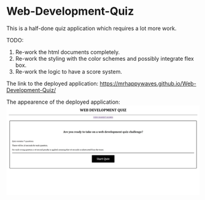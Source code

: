 # Web-Development-Quiz
This is a half-done quiz application which requires a lot more work. 

TODO: 
1. Re-work the html documents completely. 
2. Re-work the styling with the color schemes and possibly integrate flex box.
3. Re-work the logic to have a score system. 

The link to the deployed application: https://mrhappywaves.github.io/Web-Development-Quiz/

The appearence of the deployed application: 
![alt text](https://github.com/mrhappywaves/Web-Development-Quiz/blob/main/assets/Screenshot%202022-01-18%20214844.jpg)
